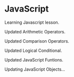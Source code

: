 # JavaScript

Learning Javascript lesson.

Updated Arithmetic Operators.

Updated Comparison Operators.

Updated Logical Conditional.

Updated JavaScript Funtions.

Updating JavaScript Objects...
